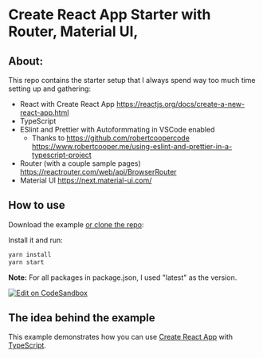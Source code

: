 # Create React App Starter with Router, Material UI, 

## About:

This repo contains the starter setup that I always spend way too much time setting up and gathering:

- React with Create React App https://reactjs.org/docs/create-a-new-react-app.html
- TypeScript
- ESlint and Prettier with Autoformmating in VSCode enabled
  - Thanks to https://github.com/robertcoopercode https://www.robertcooper.me/using-eslint-and-prettier-in-a-typescript-project
- Router (with a couple sample pages) https://reactrouter.com/web/api/BrowserRouter
- Material UI https://next.material-ui.com/


## How to use

Download the example [or clone the repo](https://github.com/mui-org/material-ui):


Install it and run:

```sh
yarn install
yarn start
```


**Note:**
For all packages in package.json, I used "latest" as the version. 

[![Edit on CodeSandbox](https://codesandbox.io/static/img/play-codesandbox.svg)](https://codesandbox.io/s/github/mui-org/material-ui/tree/master/examples/create-react-app-with-typescript)

## The idea behind the example

This example demonstrates how you can use [Create React App](https://github.com/facebookincubator/create-react-app) with [TypeScript](https://github.com/Microsoft/TypeScript).
